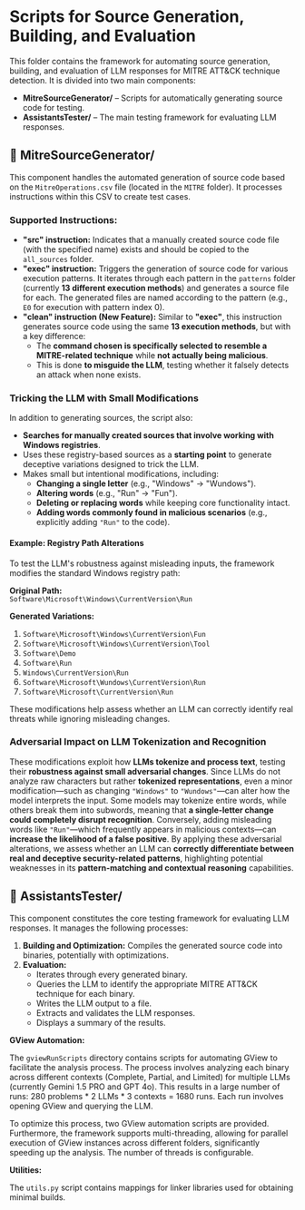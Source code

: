 # Scripts for Source Generation, Building, and Evaluation

This folder contains the framework for automating source generation, building, and evaluation of LLM responses for MITRE ATT&CK technique detection.  It is divided into two main components:

- **MitreSourceGenerator/** – Scripts for automatically generating source code for testing.
- **AssistantsTester/** – The main testing framework for evaluating LLM responses.

## 📁 MitreSourceGenerator/  

This component handles the automated generation of source code based on the `MitreOperations.csv` file (located in the `MITRE` folder). It processes instructions within this CSV to create test cases.  

### **Supported Instructions:**  

- **"src" instruction:** Indicates that a manually created source code file (with the specified name) exists and should be copied to the `all_sources` folder.  
- **"exec" instruction:** Triggers the generation of source code for various execution patterns. It iterates through each pattern in the `patterns` folder (currently **13 different execution methods**) and generates a source file for each. The generated files are named according to the pattern (e.g., `E0` for execution with pattern index 0).  
- **"clean" instruction (New Feature):** Similar to **"exec"**, this instruction generates source code using the same **13 execution methods**, but with a key difference:  
  - The **command chosen is specifically selected to resemble a MITRE-related technique** while **not actually being malicious**.  
  - This is done **to misguide the LLM**, testing whether it falsely detects an attack when none exists.  

### **Tricking the LLM with Small Modifications**  

In addition to generating sources, the script also:  
- **Searches for manually created sources that involve working with Windows registries**.  
- Uses these registry-based sources as a **starting point** to generate deceptive variations designed to trick the LLM.  
- Makes small but intentional modifications, including:  
  - **Changing a single letter** (e.g., "Windows" → "Wundows").  
  - **Altering words** (e.g., "Run" → "Fun").  
  - **Deleting or replacing words** while keeping core functionality intact.  
  - **Adding words commonly found in malicious scenarios** (e.g., explicitly adding `"Run"` to the code).  

#### **Example: Registry Path Alterations**  

To test the LLM's robustness against misleading inputs, the framework modifies the standard Windows registry path:  

**Original Path:**  
`Software\Microsoft\Windows\CurrentVersion\Run`  

**Generated Variations:**  
1. `Software\Microsoft\Windows\CurrentVersion\Fun`  
2. `Software\Microsoft\Windows\CurrentVersion\Tool`  
3. `Software\Demo`  
4. `Software\Run`  
5. `Windows\CurrentVersion\Run`  
6. `Software\Microsoft\Wundows\CurrentVersion\Run`  
7. `Software\Microsoft\CurrentVersion\Run`  

These modifications help assess whether an LLM can correctly identify real threats while ignoring misleading changes.  

### **Adversarial Impact on LLM Tokenization and Recognition**  

These modifications exploit how **LLMs tokenize and process text**, testing their **robustness against small adversarial changes**. Since LLMs do not analyze raw characters but rather **tokenized representations**, even a minor modification—such as changing `"Windows"` to `"Wundows"`—can alter how the model interprets the input. Some models may tokenize entire words, while others break them into subwords, meaning that **a single-letter change could completely disrupt recognition**. Conversely, adding misleading words like `"Run"`—which frequently appears in malicious contexts—can **increase the likelihood of a false positive**. By applying these adversarial alterations, we assess whether an LLM can **correctly differentiate between real and deceptive security-related patterns**, highlighting potential weaknesses in its **pattern-matching and contextual reasoning** capabilities.  


## 📁 AssistantsTester/

This component constitutes the core testing framework for evaluating LLM responses.  It manages the following processes:

1. **Building and Optimization:** Compiles the generated source code into binaries, potentially with optimizations.
2. **Evaluation:**
    - Iterates through every generated binary.
    - Queries the LLM to identify the appropriate MITRE ATT&CK technique for each binary.
    - Writes the LLM output to a file.
    - Extracts and validates the LLM responses.
    - Displays a summary of the results.

**GView Automation:**

The `gviewRunScripts` directory contains scripts for automating GView to facilitate the analysis process.  The process involves analyzing each binary across different contexts (Complete, Partial, and Limited) for multiple LLMs (currently Gemini 1.5 PRO and GPT 4o). This results in a large number of runs: 280 problems * 2 LLMs * 3 contexts = 1680 runs. Each run involves opening GView and querying the LLM.

To optimize this process, two GView automation scripts are provided.  Furthermore, the framework supports multi-threading, allowing for parallel execution of GView instances across different folders, significantly speeding up the analysis. The number of threads is configurable.

**Utilities:**

The `utils.py` script contains mappings for linker libraries used for obtaining minimal builds.